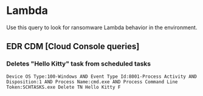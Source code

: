# Lambda

Use this query to look for ransomware Lambda behavior in the environment.

## EDR CDM [Cloud Console queries]

### Deletes "Hello Kitty" task from scheduled tasks

```
Device OS Type:100-Windows AND Event Type Id:8001-Process Activity AND Disposition:1 AND Process Name:cmd.exe AND Process Command Line Token:SCHTASKS.exe Delete TN Hello Kitty F

```
